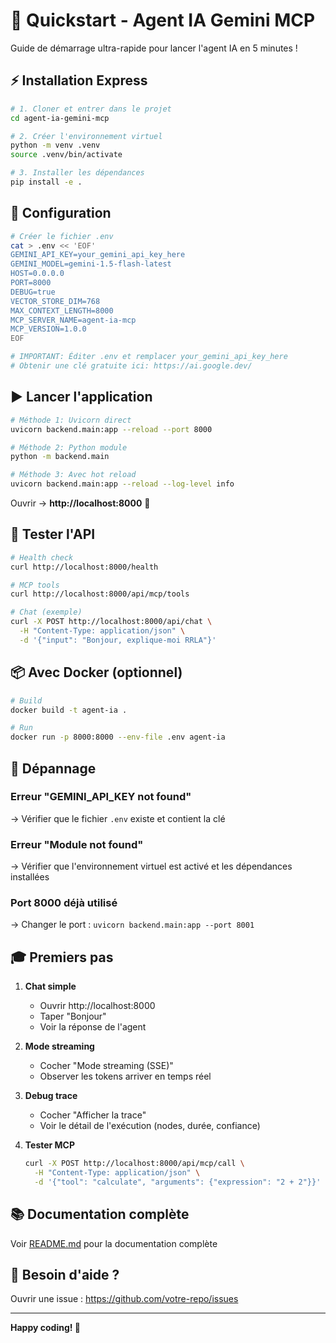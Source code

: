 # 🚀 Quickstart - Agent IA Gemini MCP

Guide de démarrage ultra-rapide pour lancer l'agent IA en 5 minutes !

## ⚡ Installation Express

```bash
# 1. Cloner et entrer dans le projet
cd agent-ia-gemini-mcp

# 2. Créer l'environnement virtuel
python -m venv .venv
source .venv/bin/activate

# 3. Installer les dépendances
pip install -e .
```

## 🔑 Configuration

```bash
# Créer le fichier .env
cat > .env << 'EOF'
GEMINI_API_KEY=your_gemini_api_key_here
GEMINI_MODEL=gemini-1.5-flash-latest
HOST=0.0.0.0
PORT=8000
DEBUG=true
VECTOR_STORE_DIM=768
MAX_CONTEXT_LENGTH=8000
MCP_SERVER_NAME=agent-ia-mcp
MCP_VERSION=1.0.0
EOF

# IMPORTANT: Éditer .env et remplacer your_gemini_api_key_here
# Obtenir une clé gratuite ici: https://ai.google.dev/
```

## ▶️ Lancer l'application

```bash
# Méthode 1: Uvicorn direct
uvicorn backend.main:app --reload --port 8000

# Méthode 2: Python module
python -m backend.main

# Méthode 3: Avec hot reload
uvicorn backend.main:app --reload --log-level info
```

Ouvrir → **http://localhost:8000** 🎉

## 🧪 Tester l'API

```bash
# Health check
curl http://localhost:8000/health

# MCP tools
curl http://localhost:8000/api/mcp/tools

# Chat (exemple)
curl -X POST http://localhost:8000/api/chat \
  -H "Content-Type: application/json" \
  -d '{"input": "Bonjour, explique-moi RRLA"}'
```

## 📦 Avec Docker (optionnel)

```bash
# Build
docker build -t agent-ia .

# Run
docker run -p 8000:8000 --env-file .env agent-ia
```

## 🐛 Dépannage

### Erreur "GEMINI_API_KEY not found"
→ Vérifier que le fichier `.env` existe et contient la clé

### Erreur "Module not found"
→ Vérifier que l'environnement virtuel est activé et les dépendances installées

### Port 8000 déjà utilisé
→ Changer le port : `uvicorn backend.main:app --port 8001`

## 🎓 Premiers pas

1. **Chat simple**
   - Ouvrir http://localhost:8000
   - Taper "Bonjour"
   - Voir la réponse de l'agent

2. **Mode streaming**
   - Cocher "Mode streaming (SSE)"
   - Observer les tokens arriver en temps réel

3. **Debug trace**
   - Cocher "Afficher la trace"
   - Voir le détail de l'exécution (nodes, durée, confiance)

4. **Tester MCP**
   ```bash
   curl -X POST http://localhost:8000/api/mcp/call \
     -H "Content-Type: application/json" \
     -d '{"tool": "calculate", "arguments": {"expression": "2 + 2"}}'
   ```

## 📚 Documentation complète

Voir [README.md](README.md) pour la documentation complète

## 💬 Besoin d'aide ?

Ouvrir une issue : https://github.com/votre-repo/issues

---

**Happy coding! 🚀**
